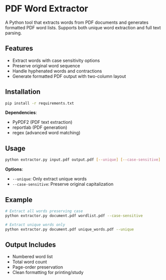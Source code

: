 # PDF Word Extractor

A Python tool that extracts words from PDF documents and generates formatted PDF word lists. Supports both unique word extraction and full text parsing.

## Features
- Extract words with case sensitivity options
- Preserve original word sequence
- Handle hyphenated words and contractions
- Generate formatted PDF output with two-column layout

## Installation
```bash
pip install -r requirements.txt
```

**Dependencies**:
- PyPDF2 (PDF text extraction)
- reportlab (PDF generation)
- regex (advanced word matching)

## Usage
```bash
python extractor.py input.pdf output.pdf [--unique] [--case-sensitive]
```

**Options**:
- `--unique`: Only extract unique words
- `--case-sensitive`: Preserve original capitalization

## Example
```bash
# Extract all words preserving case
python extractor.py document.pdf wordlist.pdf --case-sensitive

# Extract unique words only
python extractor.py document.pdf unique_words.pdf --unique
```

## Output Includes
- Numbered word list
- Total word count
- Page-order preservation
- Clean formatting for printing/study
